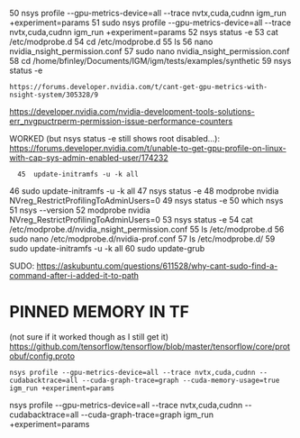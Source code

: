    50  nsys profile --gpu-metrics-device=all --trace nvtx,cuda,cudnn igm_run +experiment=params
   51  sudo nsys profile --gpu-metrics-device=all --trace nvtx,cuda,cudnn igm_run +experiment=params
   52  nsys status -e
   53  cat /etc/modprobe.d
   54  cd /etc/modprobe.d
   55  ls
   56  nano nvidia_nsight_permission.conf
   57  sudo nano nvidia_nsight_permission.conf
   58  cd /home/bfinley/Documents/IGM/igm/tests/examples/synthetic
   59  nsys status -e

	https://forums.developer.nvidia.com/t/cant-get-gpu-metrics-with-nsight-system/305328/9
   https://developer.nvidia.com/nvidia-development-tools-solutions-err_nvgpuctrperm-permission-issue-performance-counters
   
   WORKED (but nsys status -e still shows root disabled...):
   https://forums.developer.nvidia.com/t/unable-to-get-gpu-profile-on-linux-with-cap-sys-admin-enabled-user/174232

      45  update-initramfs -u -k all
   46  sudo update-initramfs -u -k all
   47  nsys status -e
   48  modprobe nvidia NVreg_RestrictProfilingToAdminUsers=0
   49  nsys status -e
   50  which nsys
   51  nsys --version
   52  modprobe nvidia NVreg_RestrictProfilingToAdminUsers=0
   53  nsys status -e
   54  cat /etc/modprobe.d/nvidia_nsight_permission.conf
   55  ls /etc/modprobe.d
   56  sudo nano /etc/modprobe.d/nvidia-prof.conf
   57  ls /etc/modprobe.d/
   59  sudo update-initramfs -u -k all
   60  sudo update-grub

   SUDO:
   https://askubuntu.com/questions/611528/why-cant-sudo-find-a-command-after-i-added-it-to-path

   # PINNED MEMORY IN TF
   (not sure if it worked though as I still get it)
   https://github.com/tensorflow/tensorflow/blob/master/tensorflow/core/protobuf/config.proto


   `nsys profile --gpu-metrics-device=all --trace nvtx,cuda,cudnn --cudabacktrace=all --cuda-graph-trace=graph --cuda-memory-usage=true igm_run +experiment=params`

   nsys profile --gpu-metrics-device=all --trace nvtx,cuda,cudnn --cudabacktrace=all --cuda-graph-trace=graph igm_run +experiment=params